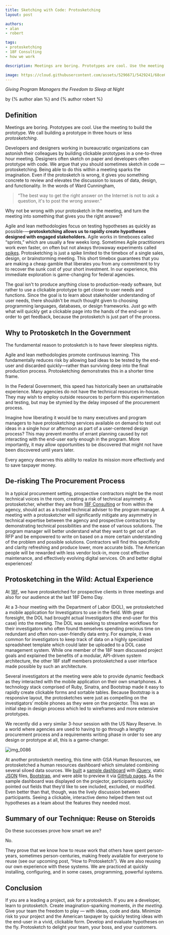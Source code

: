 ```yaml
---
title: Sketching with Code: Protosketching
layout: post

authors:
- alan
- robert

tags:
- protosketching
- 18F Consulting
- how we work

description: Meetings are boring. Prototypes are cool. Use the meeting to build the prototype. We call building a prototype in three hours or less "protosketching."

image: https://cloud.githubusercontent.com/assets/5296671/5429241/68ce640c-83b2-11e4-8f5b-533baca8d737.jpg
---
```

*Giving Program Managers the Freedom to Sleep at Night*

<p class="authors">
by {% author alan %} and {% author robert %}
</p>

## Definition
Meetings are boring. Prototypes are cool. Use the meeting to build the prototype. We call building a prototype in three hours or less *protosketching*.

<!-- more -->

Developers and designers working in bureaucratic organizations can astonish their colleagues by building clickable prototypes in a one-to-three hour meeting. Designers often sketch on paper and developers often prototype with code. We argue that you should sometimes sketch in code — protosketching. Being able to do this within a meeting sparks the imagination. Even if the protosketch is wrong, it gives you something concrete to review and elevates the discussion to issues of data, design, and functionality. In the words of Ward Cunningham,

> “The best way to get the right answer on the Internet is not to ask a question, it's to post the wrong answer.”

Why not be wrong with your protosketch in the meeting, and turn the meeting into something that gives you the right answer?

Agile and lean methodologies focus on testing hypotheses as quickly as possible-—**protosketching allows us to rapidly create hypotheses designed with engaged stakeholders.** Agile works in timeboxes called “sprints,” which are usually a few weeks long.  Sometimes Agile practitioners work even faster, on often but not always throwaway experiments called [spikes](http://www.extremeprogramming.org/rules/spike.html).  Protosketching is just a spike limited to the timebox of a single sales, design, or brainstorming meeting. This short timebox guarantees that you are making a cheap gamble that liberates you from any commitment to try to recover the sunk cost of your short investment. In our experience, this immediate exploration is game-changing for federal agencies.

The goal isn't to produce anything close to production-ready software, but rather to use a clickable prototype to get closer to user needs and functions. Since the goal is to learn about stakeholder understanding of user needs, there shouldn't be much thought given to choosing programming languages, databases, or design frameworks. Just go with what will quickly get a clickable page into the hands of the end-user in order to get feedback, because the protosketch is just part of the process.

## Why to Protosketch In the Government

The fundamental reason to protosketch is to have fewer sleepless nights.

Agile and lean methodologies promote continuous learning. This fundamentally reduces risk by allowing bad ideas to be tested by the end-user and discarded quickly—rather than surviving deep into the final production process. Protosketching demonstrates this in a shorter time frame.

In the Federal Government, this speed has historically been an unattainable experience. Many agencies do not have the technical resources in-house. They may wish to employ outside resources to perform this experimentation and testing, but may be stymied by the delay imposed of the procurement process.

Imagine how liberating it would be to many executives and program managers to have protosketching services available on demand to test out ideas in a single hour or afternoon as part of a user-centered design process? This may prevent months of errant planning caused by not interacting with the end-user early enough in the program. More importantly, it may allow opportunities to be discovered that might not have been discovered until years later.

Every agency deserves this ability to realize its mission more effectively and to save taxpayer money.

## De-risking The Procurement Process

In a typical procurement setting, prospective contractors might be the most technical voices in the room, creating a risk of technical asymmetry. A protosketcher, whether they are from [18F Consulting](https://18f.github.io/consulting) or from within the agency, should act as a trusted technical adviser to the program manager. A meeting with a protosketcher will significantly mitigate any asymmetry in technical expertise between the agency and prospective contractors by demonstrating technical possibilities and the ease of various solutions. The program manager will better understand what they want to get out of an RFP and be empowered to write on based on a more certain understanding of the problem and possible solutions. Contractors will find this specificity and clarity refreshing and produce lower, more accurate bids. The American people will be rewarded with less vendor lock-in, more cost effective maintenance, and effectively evolving digital services. Oh and better digital experiences!

## Protosketching in the Wild: Actual Experience

At [18F](https://18f.gsa.gov/), we have protosketched for prospective clients in three meetings and also for our audience at the last 18F Demo Day.

At a 3-hour meeting with the Department of Labor (DOL), we protosketched a mobile application for Investigators to use in the field. With great foresight, the DOL had brought actual Investigators (the end-user for this case) into the meeting. The DOL was seeking to streamline workflows for their investigators who often found themselves spending precious time on redundant and often non-user-friendly data entry. For example, it was common for investigators to keep track of data on a highly specialized spreadsheet template which could later be uploaded to a DOL case management system. While one member of the 18F team discussed project goals and explained the benefits of a modular, API-driven system architecture, the other 18F staff members protosketched a user interface made possible by such an architecture.

Several investigators at the meeting were able to provide dynamic feedback as they interacted with the mobile application on their own smartphones. A technology stack comprised of Ruby, Sinatra, and Bootstrap made it easy to rapidly create clickable forms and sortable tables. Because Bootstrap is a responsive layout, the protosketches were just as compelling on the investigators’ mobile phones as they were on the projector. This was an initial step in design process which led to wireframes and more extensive prototypes.

We recently did a very similar 3-hour session with the US Navy Reserve. In a world where agencies are used to having to go through a lengthy procurement process and a requirements writing phase in order to see any design or prototype at all, this is a game-changer.

![img_0086](https://cloud.githubusercontent.com/assets/5296671/5429241/68ce640c-83b2-11e4-8f5b-533baca8d737.jpg)

At another protosketch meeting, this time with GSA Human Resources, we protosketched a human resources dashboard which simulated combining several siloed data sources. We [built](https://github.com/18F/aaa-exp-proto1) a [sample dashboard](https://18f.github.io/aaa-exp-proto1/) with [jQuery](http://jquery.com/), static [JSON](http://www.json.org/)  files, [Bootstrap](http://getbootstrap.com/), and were able to preview it via [GitHub pages](https://pages.github.com/). As the sample dashboard was displayed on the projector, participants quickly pointed out fields that they’d like to see included, excluded, or modified. Even better than that, though, was the lively discussion between participants. Seeing a clickable, interactive demo helped them test out hypotheses as a team about the features they needed most. 


## Summary of our Technique: Reuse on Steroids

Do these successes prove how smart we are?

No.

They prove that we know how to reuse work that others have spent person-years, sometimes person-centuries, making freely available for everyone to reuse (see our upcoming post, “How to Protosketch”). We are also reusing our own experience with these systems. We are practiced at quickly installing, configuring, and in some cases, programming, powerful systems.

## Conclusion

If you are a leading a project, ask for a protosketch. If you are a developer, learn to protosketch. Create imagination-sparking moments, *in the meeting*. Give your team the freedom to play — with ideas, code and data.  Minimize risk to your project and the American taxpayer by quickly testing ideas with the end-user in a vivid, clickable form. Develop and evaluate hypotheses on the fly. Protosketch to delight your team, your boss, and your customers.



